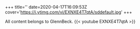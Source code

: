 +++
title=''
date=2020-04-17T16:09:53Z
cover='https://i.ytimg.com/vi/EXNXE4T7qtA/sddefault.jpg'
+++

All content belongs to GlennBeck.
{{< youtube EXNXE4T7qtA >}}
